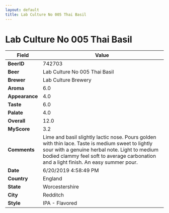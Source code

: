 ```yaml
---
layout: default
title: Lab Culture No 005 Thai Basil 
---
```


# Lab Culture No 005 Thai Basil 

| Field         | Value     |
|---------------|-----------|
| **BeerID** | 742703 |
| **Beer** | Lab Culture No 005 Thai Basil  |
| **Brewer** | Lab Culture Brewery |
| **Aroma** | 6.0 |
| **Appearance** | 4.0 |
| **Taste** | 6.0 |
| **Palate** | 4.0 |
| **Overall** | 12.0 |
| **MyScore** | 3.2 |
| **Comments** | Lime and basil slightly lactic nose. Pours golden with thin lace. Taste is medium sweet to lightly sour with a genuine herbal note. Light to medium bodied clammy feel soft to average carbonation and a light finish. An easy summer pour. |
| **Date** | 6/20/2019 4:58:49 PM |
| **Country** | England |
| **State** | Worcestershire |
| **City** | Redditch |
| **Style** | IPA - Flavored |
